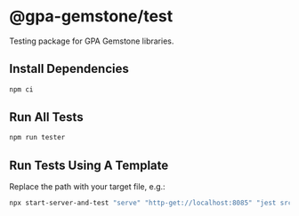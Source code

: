 # @gpa-gemstone/test

Testing package for GPA Gemstone libraries.

## Install Dependencies

```bash
npm ci
```

## Run All Tests

```bash
npm run tester
```

## Run Tests Using A Template

Replace the path with your target file, e.g.:

```bash
npx start-server-and-test "serve" "http-get://localhost:8085" "jest src/__tests__/path/to/YourTest.test.ts --runInBand --detectOpenHandles"
```
